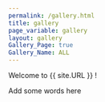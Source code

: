 ```yaml
---
permalink: /gallery.html
title: gallery
page_variable: gallery
layout: gallery
Gallery_Page: true
Gallery_Name: ALL
---
```


Welcome to {{ site.URL }} ! 

Add some words here

